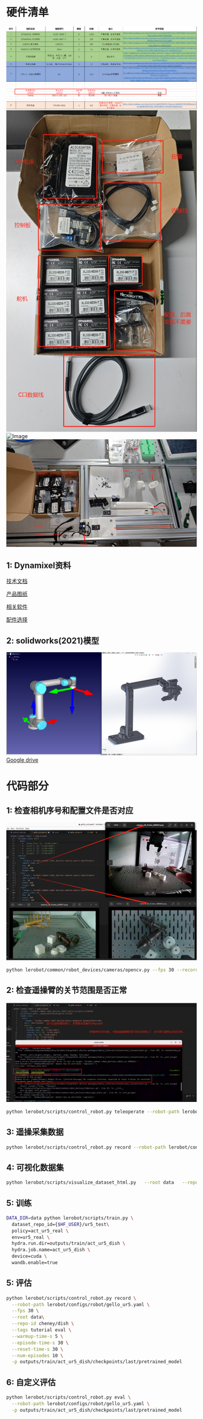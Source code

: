 # 硬件清单
[Google drive]:(https://docs.google.com/spreadsheets/d/1t7Ry02J_dzc6oH8-CAuLcNe-Jdvoj7Wx/edit?usp=drive_link&ouid=101294868838182148795&rtpof=true&sd=true)
![Image](/image/1ur5List.png "Optional title")
![Image](/image/4material.png "Optional title")
![Image](/image/5Connectioninstructions.png "Optional title")
![Image](/image/6assemble.png "Optional title")

## 1: Dynamixel资料
[技术文档](https://emanual.robotis.com/docs/en/dxl/x/xl330-m077/)

[产品图纸](http://en.robotis.com/service/downloadpage.php?ca_id=70c0)

[相关软件](http://en.robotis.com/service/downloadpage.php?ca_id=10)

[配件选择](http://en.robotis.com/service/compatibility_table.php?cate=dx)


## 2: solidworks(2021)模型
![Image](/image/3model.png "Optional title")
[Google drive](https://drive.google.com/drive/folders/19oebxjm0MImcwCyp8crsg9qxxwVY44T8?usp=drive_link)

# 代码部分
## 1: 检查相机序号和配置文件是否对应  
![Image](/image/9canInit.png "Optional title")
```bash
python lerobot/common/robot_devices/cameras/opencv.py --fps 30 --record-time-s 3
```
## 2: 检查遥操臂的关节范围是否正常 
![Image](/image/10usbInit.png "Optional title")
```bash
python lerobot/scripts/control_robot.py teleoperate --robot-path lerobot/configs/robot/gello_ur5.yaml 
```

## 3: 遥操采集数据
```bash
python lerobot/scripts/control_robot.py record --robot-path lerobot/configs/robot/gello_ur5.yaml --repo-id cheney/dish --num-episodes 50
```

## 4: 可视化数据集
```bash
python lerobot/scripts/visualize_dataset_html.py   --root data   --repo-id cheney/dish
```

## 5: 训练
```bash
DATA_DIR=data python lerobot/scripts/train.py \
  dataset_repo_id={$HF_USER}/ur5_test\
  policy=act_ur5_real \
  env=ur5_real \
  hydra.run.dir=outputs/train/act_ur5_dish \
  hydra.job.name=act_ur5_dish \
  device=cuda \
  wandb.enable=true 
```
## 5: 评估
```bash
python lerobot/scripts/control_robot.py record \
  --robot-path lerobot/configs/robot/gello_ur5.yaml \
  --fps 30 \
  --root data\
  --repo-id cheney/dish \
  --tags tutorial eval \
  --warmup-time-s 5 \
  --episode-time-s 30 \
  --reset-time-s 30 \
  --num-episodes 10 \
  -p outputs/train/act_ur5_dish/checkpoints/last/pretrained_model
```
## 6: 自定义评估
```bash
python lerobot/scripts/control_robot.py eval \
  --robot-path lerobot/configs/robot/gello_ur5.yaml \
  -p outputs/train/act_ur5_dish/checkpoints/last/pretrained_model
```
